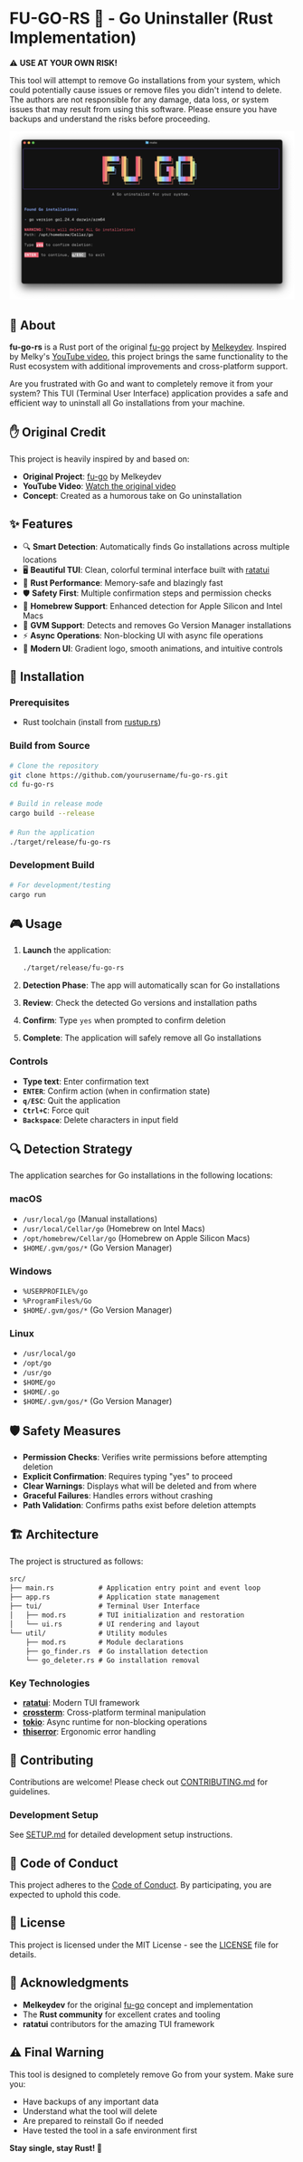 # FU-GO-RS 🦀 - Go Uninstaller (Rust Implementation)

⚠️ **USE AT YOUR OWN RISK!** 

 This tool will attempt to remove Go installations from your system, which could potentially cause issues or remove files you didn't intend to delete. The authors are not responsible for any damage, data loss, or system issues that may result from using this software. Please ensure you have backups and understand the risks before proceeding.

![Screenshot](./assets/demo_screenshot.png)


## 🎯 About

**fu-go-rs** is a Rust port of the original [fu-go](https://github.com/Melkeydev/fu-go.git) project by [Melkeydev](https://github.com/Melkeydev). Inspired by Melky's [YouTube video](https://www.youtube.com/watch?v=u4PLJVVHx9U), this project brings the same functionality to the Rust ecosystem with additional improvements and cross-platform support.

Are you frustrated with Go and want to completely remove it from your system? This TUI (Terminal User Interface) application provides a safe and efficient way to uninstall all Go installations from your machine.

## ✋ Original Credit

This project is heavily inspired by and based on:
- **Original Project**: [fu-go](https://github.com/Melkeydev/fu-go.git) by Melkeydev
- **YouTube Video**: [Watch the original video](https://www.youtube.com/watch?v=u4PLJVVHx9U)
- **Concept**: Created as a humorous take on Go uninstallation

## ✨ Features

- 🔍 **Smart Detection**: Automatically finds Go installations across multiple locations
- 🖥️ **Beautiful TUI**: Clean, colorful terminal interface built with [ratatui](https://github.com/ratatui-org/ratatui)
- 🦀 **Rust Performance**: Memory-safe and blazingly fast
- 🛡️ **Safety First**: Multiple confirmation steps and permission checks
- 🍺 **Homebrew Support**: Enhanced detection for Apple Silicon and Intel Macs
- 🎯 **GVM Support**: Detects and removes Go Version Manager installations
- ⚡ **Async Operations**: Non-blocking UI with async file operations
- 🎨 **Modern UI**: Gradient logo, smooth animations, and intuitive controls

## 🚀 Installation

### Prerequisites

- Rust toolchain (install from [rustup.rs](https://rustup.rs/))

### Build from Source

```bash
# Clone the repository
git clone https://github.com/yourusername/fu-go-rs.git
cd fu-go-rs

# Build in release mode
cargo build --release

# Run the application
./target/release/fu-go-rs
```

### Development Build

```bash
# For development/testing
cargo run
```

## 🎮 Usage

1. **Launch** the application:
   ```bash
   ./target/release/fu-go-rs
   ```

2. **Detection Phase**: The app will automatically scan for Go installations

3. **Review**: Check the detected Go versions and installation paths

4. **Confirm**: Type `yes` when prompted to confirm deletion

5. **Complete**: The application will safely remove all Go installations

### Controls

- **Type text**: Enter confirmation text
- **`ENTER`**: Confirm action (when in confirmation state)
- **`q/ESC`**: Quit the application
- **`Ctrl+C`**: Force quit
- **`Backspace`**: Delete characters in input field

## 🔍 Detection Strategy

The application searches for Go installations in the following locations:

### macOS
- `/usr/local/go` (Manual installations)
- `/usr/local/Cellar/go` (Homebrew on Intel Macs)
- `/opt/homebrew/Cellar/go` (Homebrew on Apple Silicon Macs)
- `$HOME/.gvm/gos/*` (Go Version Manager)

### Windows
- `%USERPROFILE%/go`
- `%ProgramFiles%/Go`
- `$HOME/.gvm/gos/*` (Go Version Manager)

### Linux
- `/usr/local/go`
- `/opt/go`
- `/usr/go`
- `$HOME/go`
- `$HOME/.go`
- `$HOME/.gvm/gos/*` (Go Version Manager)

## 🛡️ Safety Measures

- **Permission Checks**: Verifies write permissions before attempting deletion
- **Explicit Confirmation**: Requires typing "yes" to proceed
- **Clear Warnings**: Displays what will be deleted and from where
- **Graceful Failures**: Handles errors without crashing
- **Path Validation**: Confirms paths exist before deletion attempts

## 🏗️ Architecture

The project is structured as follows:

```
src/
├── main.rs           # Application entry point and event loop
├── app.rs            # Application state management
├── tui/              # Terminal User Interface
│   ├── mod.rs        # TUI initialization and restoration
│   └── ui.rs         # UI rendering and layout
└── util/             # Utility modules
    ├── mod.rs        # Module declarations
    ├── go_finder.rs  # Go installation detection
    └── go_deleter.rs # Go installation removal
```

### Key Technologies

- **[ratatui](https://github.com/ratatui-org/ratatui)**: Modern TUI framework
- **[crossterm](https://github.com/crossterm-rs/crossterm)**: Cross-platform terminal manipulation
- **[tokio](https://tokio.rs/)**: Async runtime for non-blocking operations
- **[thiserror](https://github.com/dtolnay/thiserror)**: Ergonomic error handling

## 🤝 Contributing

Contributions are welcome! Please check out [CONTRIBUTING.md](CONTRIBUTING.md) for guidelines.

### Development Setup

See [SETUP.md](SETUP.md) for detailed development setup instructions.

## 📜 Code of Conduct

This project adheres to the [Code of Conduct](CODE_OF_CONDUCT.md). By participating, you are expected to uphold this code.

## 📝 License

This project is licensed under the MIT License - see the [LICENSE](LICENSE) file for details.

## 🙏 Acknowledgments

- **Melkeydev** for the original [fu-go](https://github.com/Melkeydev/fu-go.git) concept and implementation
- The **Rust community** for excellent crates and tooling
- **ratatui** contributors for the amazing TUI framework

## ⚠️ Final Warning

This tool is designed to completely remove Go from your system. Make sure you:
- Have backups of any important data
- Understand what the tool will delete
- Are prepared to reinstall Go if needed
- Have tested the tool in a safe environment first

**Stay single, stay Rust! 🦀**